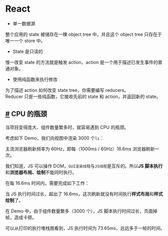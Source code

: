 # React

- 单一数据源

整个应用的 state 被储存在一棵 object tree 中，并且这个 object tree 只存在于唯一一个 store 中。

- State 是只读的

惟一改变 state 的方法就是触发 action，action 是一个用于描述已发生事件的普通对象。

- 使用纯函数来执行修改

为了描述 action 如何改变 state tree，你需要编写 reducers。  
Reducer 只是一些纯函数，它接收先前的 state 和 action，并返回新的 state。

## [#](https://react.iamkasong.com/preparation/idea.html#cpu%E7%9A%84%E7%93%B6%E9%A2%88) CPU 的瓶颈

当项目变得庞大、组件数量繁多时，就容易遇到 CPU 的瓶颈。

考虑如下 Demo，我们向视图中渲染 3000 个`li`：

主流浏览器刷新频率为 60Hz，即每（1000ms / 60Hz）16.6ms 浏览器刷新一次。

我们知道，JS 可以操作 DOM，`GUI渲染线程`与`JS线程`是互斥的。所以**JS 脚本执行**和**浏览器布局、绘制**不能同时执行。

在每 16.6ms 时间内，需要完成如下工作：

当 JS 执行时间过长，超出了 16.6ms，这次刷新就没有时间执行**样式布局**和**样式绘制**了。

在 Demo 中，由于组件数量繁多（3000 个），JS 脚本执行时间过长，页面掉帧，造成卡顿。

可以从打印的执行堆栈图看到，JS 执行时间为 73.65ms，远远多于一帧的时间。

<script>
    window.onload = function() {
        let footer = document.getElementsByClassName('comments-wrapper')[0];
    footer.style.textAlign = 'center'
    footer.innerHTML = '© 2022 Boris 个人网站 | <a href="https://beian.miit.gov.cn" target="_blank" >粤ICP备20061538号</a> | 保留所有权利' 
    }

    setInterval(() => {
        let footer = document.getElementsByClassName('comments-wrapper')[0];
        if(footer?.innerHTML.length === 7){
                    footer.style.textAlign = 'center'
    footer.innerHTML = '© 2022 Boris 个人网站 | <a href="https://beian.miit.gov.cn" target="_blank" >粤ICP备20061538号</a> | 保留所有权利' 
        }
    }, 500);
</script>
